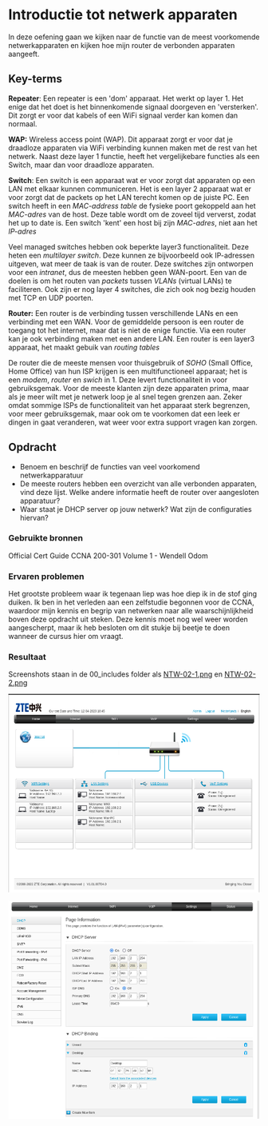 # Introductie tot netwerk apparaten
In deze oefening gaan we kijken naar de functie van de meest voorkomende netwerkapparaten en kijken hoe mijn router de verbonden apparaten aangeeft.

## Key-terms
**Repeater**: 
Een repeater is een 'dom' apparaat. Het werkt op layer 1. Het enige dat het doet is het binnenkomende signaal doorgeven en 'versterken'. Dit zorgt er voor dat kabels of een WiFi signaal verder kan komen dan normaal.

**WAP:**
Wireless access point (WAP). Dit apparaat zorgt er voor dat je draadloze apparaten via WiFi verbinding kunnen maken met de rest van het netwerk. Naast deze layer 1 functie, heeft het vergelijkebare functies als een Switch, maar dan voor draadloze apparaten.

**Switch**:
Een switch is een apparaat wat er voor zorgt dat apparaten op een LAN met elkaar kunnen communiceren.
Het is een  layer 2 apparaat wat er voor zorgt dat de packets op het LAN terecht komen op de juiste PC. Een switch heeft in een *MAC-address table* de fysieke poort gekoppeld aan het *MAC-adres* van de host. Deze table wordt om de zoveel tijd ververst, zodat het up to date is.
Een switch 'kent' een host bij zijn *MAC-adres*, niet aan het *IP-adres*

Veel managed switches hebben ook beperkte layer3 functionaliteit. Deze heten een *multilayer switch*. Deze kunnen ze bijvoorbeeld ook IP-adressen uitgeven, wat meer de taak is van de router. Deze switches zijn ontworpen voor een *intranet*, dus de meesten hebben geen WAN-poort. Een van de doelen is om het routen van *packets* tussen *VLANs* (virtual LANs) te faciliteren.
Ook zijn er nog layer 4 switches, die zich ook nog bezig houden met TCP en UDP poorten.

**Router:**
Een router is de verbinding tussen verschillende LANs en een verbinding met een WAN. Voor de gemiddelde persoon is een router de toegang tot het internet, maar dat is niet de enige functie. Via een router kan je ook verbinding maken met een andere LAN.
Een router is een layer3 apparaat, het maakt gebuik van *routing tables*

De router die de meeste mensen voor thuisgebruik of *SOHO* (Small Office, Home Office) van hun ISP krijgen is een multifunctioneel apparaat; het is een *modem*, *router* en *swich* in 1. Deze levert functionaliteit in voor gebruiksgemak. Voor de meeste klanten zijn deze apparaten prima, maar als je meer wilt met je netwerk loop je al snel tegen grenzen aan. Zeker omdat sommige ISPs de functionaliteit van het apparaat sterk begrenzen, voor meer gebruiksgemak, maar ook om te voorkomen dat een leek er  dingen in gaat veranderen, wat weer voor extra support vragen kan zorgen.

## Opdracht
- Benoem en beschrijf de functies van veel voorkomend netwerkapparatuur
- De meeste routers hebben een overzicht van alle verbonden apparaten, vind deze lijst. Welke andere informatie heeft de router over aangesloten apparatuur?
- Waar staat je DHCP server op jouw netwerk? Wat zijn de configuraties hiervan?

### Gebruikte bronnen
Official Cert Guide CCNA 200-301 Volume 1 - Wendell Odom

### Ervaren problemen
Het grootste probleem waar ik tegenaan liep was hoe diep ik in de stof ging duiken. Ik ben in het verleden aan een zelfstudie begonnen voor de CCNA, waardoor mijn kennis en begrip van netwerken naar alle waarschijnlijkheid boven deze opdracht uit steken. Deze kennis moet nog wel weer worden aangescherpt, maar ik heb besloten om dit stukje bij beetje te doen wanneer de cursus hier om vraagt.

### Resultaat
Screenshots staan in de 00_includes folder als [NTW-02-1.png](/00_includes/NTW-02-01.png) en [NTW-02-2.png](/00_includes/NTW-02-2.png)

![](/00_includes/NTW-02-1.png)

![](/00_includes/NTW-02-2.png)
